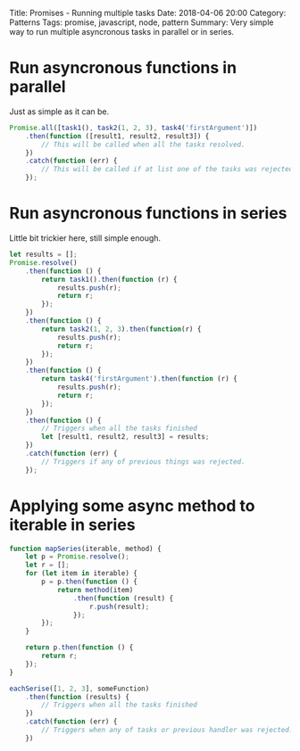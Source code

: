 Title: Promises - Running multiple tasks
Date: 2018-04-06 20:00
Category: Patterns
Tags: promise, javascript, node, pattern
Summary: Very simple way to run multiple asyncronous tasks in parallel or in series.

# Run asyncronous functions in parallel

Just as simple as it can be.

```javascript
Promise.all([task1(), task2(1, 2, 3), task4('firstArgument')])
    .then(function ([result1, result2, result3]) {
        // This will be called when all the tasks resolved.
    })
    .catch(function (err) {
        // This will be called if at list one of the tasks was rejected.
    });
```

# Run asyncronous functions in series

Little bit trickier here, still simple enough.

```javascript
let results = [];
Promise.resolve()
    .then(function () {
        return task1().then(function (r) {
            results.push(r);
            return r;
        });
    })
    .then(function () {
        return task2(1, 2, 3).then(function(r) {
            results.push(r);
            return r;
        });
    })
    .then(function () {
        return task4('firstArgument').then(function (r) {
            results.push(r);
            return r;
        });
    })
    .then(function () {
        // Triggers when all the tasks finished
        let [result1, result2, result3] = results;
    })
    .catch(function (err) {
        // Triggers if any of previous things was rejected.
    });
```

# Applying some async method to iterable in series

```javascript
function mapSeries(iterable, method) {
    let p = Promise.resolve();
    let r = [];
    for (let item in iterable) {
        p = p.then(function () {
            return method(item)
                .then(function (result) {
                    r.push(result);
                });
        });
    }

    return p.then(function () {
        return r;
    });
}

eachSerise([1, 2, 3], someFunction)
    .then(function (results) {
        // Triggers when all the tasks finished
    })
    .catch(function (err) {
        // Triggers when any of tasks or previous handler was rejected.
    })
```
